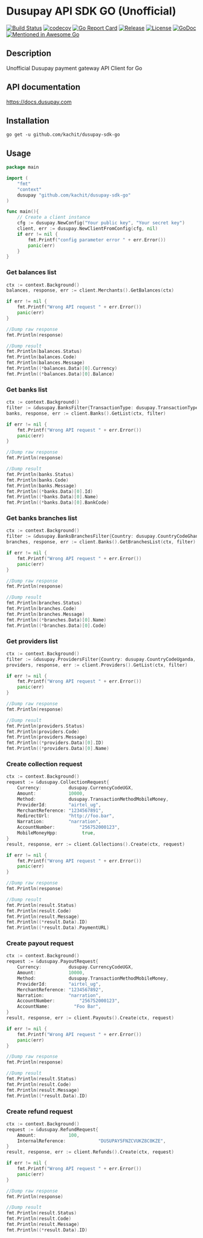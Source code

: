 # Dusupay API SDK GO (Unofficial)
[![Build Status](https://app.travis-ci.com/Kachit/dusupay-sdk-go.svg?branch=master)](https://app.travis-ci.com/github/Kachit/dusupay-sdk-go)
[![codecov](https://codecov.io/gh/Kachit/dusupay-sdk-go/branch/master/graph/badge.svg)](https://codecov.io/gh/Kachit/dusupay-sdk-go)
[![Go Report Card](https://goreportcard.com/badge/github.com/kachit/dusupay-sdk-go)](https://goreportcard.com/report/github.com/kachit/dusupay-sdk-go)
[![Release](https://img.shields.io/github/v/release/Kachit/dusupay-sdk-go.svg)](https://github.com/Kachit/dusupay-sdk-go/releases)
[![License](https://img.shields.io/github/license/mashape/apistatus.svg)](https://github.com/kachit/dusupay-sdk-go/blob/master/LICENSE)
[![GoDoc](https://pkg.go.dev/badge/github.com/kachit/dusupay-sdk-go)](https://pkg.go.dev/github.com/kachit/dusupay-sdk-go)
[![Mentioned in Awesome Go](https://awesome.re/mentioned-badge.svg)](https://github.com/avelino/awesome-go#third-party-apis)

## Description
Unofficial Dusupay payment gateway API Client for Go

## API documentation
https://docs.dusupay.com

## Installation
```shell
go get -u github.com/kachit/dusupay-sdk-go
```

## Usage
```go
package main

import (
    "fmt"
    "context"
    dusupay "github.com/kachit/dusupay-sdk-go"
)

func main(){
    // Create a client instance
    cfg := dusupay.NewConfig("Your public key", "Your secret key")
    client, err := dusupay.NewClientFromConfig(cfg, nil)
    if err != nil {
        fmt.Printf("config parameter error " + err.Error())
        panic(err)
    }
}
```
### Get balances list
```go
ctx := context.Background()
balances, response, err := client.Merchants().GetBalances(ctx)

if err != nil {
    fmt.Printf("Wrong API request " + err.Error())
    panic(err)
}

//Dump raw response
fmt.Println(response)

//Dump result
fmt.Println(balances.Status)
fmt.Println(balances.Code)
fmt.Println(balances.Message)
fmt.Println((*balances.Data)[0].Currency)
fmt.Println((*balances.Data)[0].Balance)
```

### Get banks list
```go
ctx := context.Background()
filter := &dusupay.BanksFilter{TransactionType: dusupay.TransactionTypePayout, Country: dusupay.CountryCodeGhana}
banks, response, err := client.Banks().GetList(ctx, filter)

if err != nil {
    fmt.Printf("Wrong API request " + err.Error())
    panic(err)
}

//Dump raw response
fmt.Println(response)

//Dump result
fmt.Println(banks.Status)
fmt.Println(banks.Code)
fmt.Println(banks.Message)
fmt.Println((*banks.Data)[0].Id)
fmt.Println((*banks.Data)[0].Name)
fmt.Println((*banks.Data)[0].BankCode)
```

### Get banks branches list
```go
ctx := context.Background()
filter := &dusupay.BanksBranchesFilter{Country: dusupay.CountryCodeGhana, Bank: "BankCode"}
branches, response, err := client.Banks().GetBranchesList(ctx, filter)

if err != nil {
    fmt.Printf("Wrong API request " + err.Error())
    panic(err)
}

//Dump raw response
fmt.Println(response)

//Dump result
fmt.Println(branches.Status)
fmt.Println(branches.Code)
fmt.Println(branches.Message)
fmt.Println((*branches.Data)[0].Name)
fmt.Println((*branches.Data)[0].Code)
```

### Get providers list
```go
ctx := context.Background()
filter := &dusupay.ProvidersFilter{Country: dusupay.CountryCodeUganda, Method: dusupay.TransactionMethodMobileMoney, TransactionType: dusupay.TransactionTypeCollection}
providers, response, err := client.Providers().GetList(ctx, filter)

if err != nil {
    fmt.Printf("Wrong API request " + err.Error())
    panic(err)
}

//Dump raw response
fmt.Println(response)

//Dump result
fmt.Println(providers.Status)
fmt.Println(providers.Code)
fmt.Println(providers.Message)
fmt.Println((*providers.Data)[0].ID)
fmt.Println((*providers.Data)[0].Name)
```

### Create collection request
```go
ctx := context.Background()
request := &dusupay.CollectionRequest{
    Currency:          dusupay.CurrencyCodeUGX,
    Amount:            10000,
    Method:            dusupay.TransactionMethodMobileMoney,
    ProviderId:        "airtel_ug",
    MerchantReference: "1234567891",
    RedirectUrl:       "http://foo.bar",
    Narration:         "narration",
    AccountNumber:         "256752000123",
    MobileMoneyHpp:         true,
}
result, response, err := client.Collections().Create(ctx, request)

if err != nil {
    fmt.Printf("Wrong API request " + err.Error())
    panic(err)
}

//Dump raw response
fmt.Println(response)

//Dump result
fmt.Println(result.Status)
fmt.Println(result.Code)
fmt.Println(result.Message)
fmt.Println((*result.Data).ID)
fmt.Println((*result.Data).PaymentURL)
```

### Create payout request
```go
ctx := context.Background()
request := &dusupay.PayoutRequest{
    Currency:          dusupay.CurrencyCodeUGX,
    Amount:            10000,
    Method:            dusupay.TransactionMethodMobileMoney,
    ProviderId:        "airtel_ug",
    MerchantReference: "1234567892",
    Narration:         "narration",
    AccountNumber:         "256752000123",
    AccountName:         "Foo Bar",
}
result, response, err := client.Payouts().Create(ctx, request)

if err != nil {
    fmt.Printf("Wrong API request " + err.Error())
    panic(err)
}

//Dump raw response
fmt.Println(response)

//Dump result
fmt.Println(result.Status)
fmt.Println(result.Code)
fmt.Println(result.Message)
fmt.Println((*result.Data).ID)
```

### Create refund request
```go
ctx := context.Background()
request := &dusupay.RefundRequest{
    Amount:            100,
    InternalReference:            "DUSUPAY5FNZCVUKZ8C0KZE",
}
result, response, err := client.Refunds().Create(ctx, request)

if err != nil {
    fmt.Printf("Wrong API request " + err.Error())
    panic(err)
}

//Dump raw response
fmt.Println(response)

//Dump result
fmt.Println(result.Status)
fmt.Println(result.Code)
fmt.Println(result.Message)
fmt.Println((*result.Data).ID)
```
